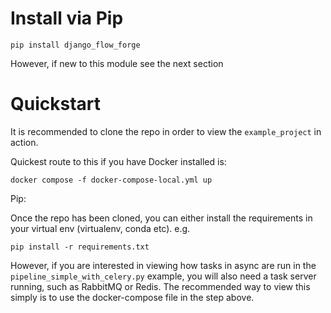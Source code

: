 # Install via Pip

```pip install django_flow_forge```

However, if new to this module see the next section

# Quickstart
It is recommended to clone the repo in order to view the ```example_project``` in action.

Quickest route to this if you have Docker installed is:

```docker compose -f docker-compose-local.yml up```

Pip:

Once the repo has been cloned, you can either install the requirements in your virtual env (virtualenv, conda etc). e.g.

```pip install -r requirements.txt```

However, if you are interested in viewing how tasks in async are run in the ```pipeline_simple_with_celery.py``` example, you will also need a task server running, such as RabbitMQ or Redis. The recommended way to view this simply is to use the docker-compose file in the step above.